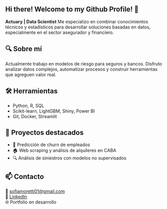 ## Hi there! Welcome to my Github Profile! 👋 
**Actuary | Data Scientist** 
Me especializo en combinar conocimientos técnicos y estadísticos para desarrollar soluciones basadas en datos, especialmente en el sector asegurador y financiero.

## 🔍 Sobre mí  
Actualmente trabajo en modelos de riesgo para seguros y bancos. Disfruto analizar datos complejos, automatizar procesos y construir herramientas que agreguen valor real.

## 🛠 Herramientas
- Python, R, SQL  
- Scikit-learn, LightGBM, Shiny, Power BI  
- Git, Docker, Streamlit

## 🚀 Proyectos destacados
- 🧠 Predicción de churn de empleados  
- 🏠 Web scraping y análisis de alquileres en CABA  
- 🔍 Análisis de siniestros con modelos no supervisados

## 📫 Contacto  
📧 sofiamoretti01@gmail.com  
🔗 [LinkedIn](https://www.linkedin.com/in/sofia-dana-moretti/)  
🌐 Portfolio en desarrollo

